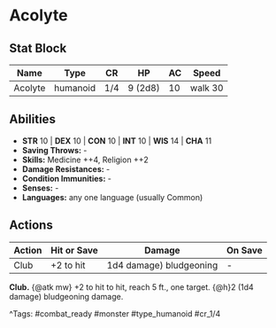# Acolyte

## Stat Block

| Name | Type | CR | HP | AC | Speed |
|------|------|----|----|----|-------|
| Acolyte | humanoid | 1/4 | 9 (2d8) | 10 | walk 30 |

## Abilities

- **STR** 10 | **DEX** 10 | **CON** 10 | **INT** 10 | **WIS** 14 | **CHA** 11
- **Saving Throws:** -  
- **Skills:** Medicine ++4, Religion ++2  
- **Damage Resistances:** -  
- **Condition Immunities:** -  
- **Senses:** -  
- **Languages:** any one language (usually Common)


## Actions

| Action | Hit or Save | Damage | On Save |
|--------|--------------|--------|----------|
| Club | +2 to hit | 1d4 damage) bludgeoning | - |

**Club.** {@atk mw} +2 to hit to hit, reach 5 ft., one target. {@h}2 (1d4 damage) bludgeoning damage.


^Tags: #combat_ready #monster #type_humanoid #cr_1/4